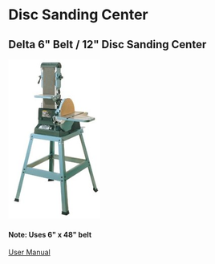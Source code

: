 # Disc Sanding Center

## Delta 6" Belt / 12" Disc Sanding Center

![](../.gitbook/assets/image%20%2813%29.png)

####  Note: Uses 6" x 48" belt

[User Manual](https://drive.google.com/open?id=1e7lU2eTneue4iDBGFl9WyxqJ5an1WVcW)

